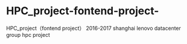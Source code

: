 # HPC_project-fontend-project-
HPC_project（fontend project） 2016-2017 shanghai lenovo datacenter group hpc project
